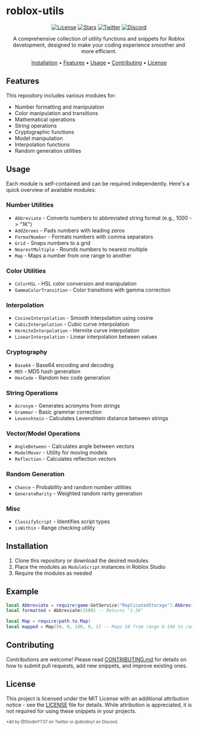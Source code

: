 # roblox-utils

<div align="center">

[![License](https://img.shields.io/github/license/DindinYT37/roblox-utils)](LICENSE)
[![Stars](https://img.shields.io/github/stars/DindinYT37/roblox-utils?style=social)](https://github.com/DindinYT37/roblox-utils/stargazers)
[![Twitter](https://img.shields.io/twitter/follow/DindinYT37?style=social)](https://twitter.com/DindinYT37)
[![Discord](https://img.shields.io/badge/Discord-@dindinyt-7289DA?logo=discord&logoColor=white)](https://discord.com)

A comprehensive collection of utility functions and snippets for Roblox development, designed to make your coding experience smoother and more efficient.

[Installation](#installation) • [Features](#features) • [Usage](#usage) • [Contributing](#contributing) • [License](#license)

</div>

## Features

This repository includes various modules for:

- Number formatting and manipulation
- Color manipulation and transitions
- Mathematical operations
- String operations
- Cryptographic functions
- Model manipulation
- Interpolation functions
- Random generation utilities

## Usage

Each module is self-contained and can be required independently. Here's a quick overview of available modules:

### Number Utilities
- `Abbreviate` - Converts numbers to abbreviated string format (e.g., 1000 -> "1K")
- `AddZeroes` - Pads numbers with leading zeros
- `FormatNumber` - Formats numbers with comma separators
- `Grid` - Snaps numbers to a grid
- `NearestMultiple` - Rounds numbers to nearest multiple
- `Map` - Maps a number from one range to another

### Color Utilities
- `ColorHSL` - HSL color conversion and manipulation
- `GammaColorTransition` - Color transitions with gamma correction

### Interpolation
- `CosineInterpolation` - Smooth interpolation using cosine
- `CubicInterpolation` - Cubic curve interpolation
- `HermiteInterpolation` - Hermite curve interpolation
- `LinearInterpolation` - Linear interpolation between values

### Cryptography
- `Base64` - Base64 encoding and decoding
- `MD5` - MD5 hash generation
- `HexCode` - Random hex code generation

### String Operations
- `Acronym` - Generates acronyms from strings
- `Grammar` - Basic grammar correction
- `Levenshtein` - Calculates Levenshtein distance between strings

### Vector/Model Operations
- `AngleBetween` - Calculates angle between vectors
- `ModelMover` - Utility for moving models
- `Reflection` - Calculates reflection vectors

### Random Generation
- `Chance` - Probability and random number utilities
- `GenerateRarity` - Weighted random rarity generation

### Misc
- `ClassifyScript` - Identifies script types
- `isWithin` - Range checking utility

## Installation

1. Clone this repository or download the desired modules
2. Place the modules as `ModuleScript` instances in Roblox Studio
3. Require the modules as needed

## Example

```lua
local Abbreviate = require(game:GetService("ReplicatedStorage").Abbreviate)
local formatted = Abbreviate(1500) -- Returns "1.5K"

local Map = require(path.to.Map)
local mapped = Map(50, 0, 100, 0, 1) -- Maps 50 from range 0-100 to range 0-1
```

## Contributing

Contributions are welcome! Please read [CONTRIBUTING.md](CONTRIBUTING.md) for details on how to submit pull requests, add new snippets, and improve existing ones.

## License

This project is licensed under the MIT License with an additional attribution notice - see the [LICENSE](LICENSE) file for details. While attribution is appreciated, it is not required for using these snippets in your projects.

<span style="font-size:80%;opacity:0.7;font-weight:500;">*All by @DindinYT37 on Twitter or @dindinyt on Discord.</span>